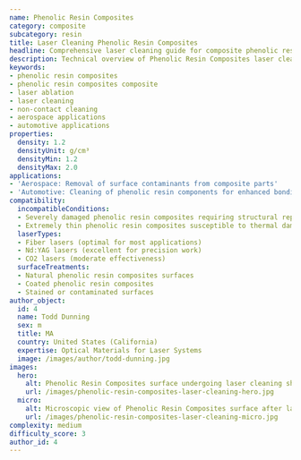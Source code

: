 ```yaml
---
name: Phenolic Resin Composites
category: composite
subcategory: resin
title: Laser Cleaning Phenolic Resin Composites
headline: Comprehensive laser cleaning guide for composite phenolic resin composites
description: Technical overview of Phenolic Resin Composites laser cleaning applications and parameters
keywords:
- phenolic resin composites
- phenolic resin composites composite
- laser ablation
- laser cleaning
- non-contact cleaning
- aerospace applications
- automotive applications
properties:
  density: 1.2
  densityUnit: g/cm³
  densityMin: 1.2
  densityMax: 2.0
applications:
- 'Aerospace: Removal of surface contaminants from composite parts'
- 'Automotive: Cleaning of phenolic resin components for enhanced bonding'
compatibility:
  incompatibleConditions:
  - Severely damaged phenolic resin composites requiring structural repair
  - Extremely thin phenolic resin composites susceptible to thermal damage
  laserTypes:
  - Fiber lasers (optimal for most applications)
  - Nd:YAG lasers (excellent for precision work)
  - CO2 lasers (moderate effectiveness)
  surfaceTreatments:
  - Natural phenolic resin composites surfaces
  - Coated phenolic resin composites
  - Stained or contaminated surfaces
author_object:
  id: 4
  name: Todd Dunning
  sex: m
  title: MA
  country: United States (California)
  expertise: Optical Materials for Laser Systems
  image: /images/author/todd-dunning.jpg
images:
  hero:
    alt: Phenolic Resin Composites surface undergoing laser cleaning showing precise contamination removal
    url: /images/phenolic-resin-composites-laser-cleaning-hero.jpg
  micro:
    alt: Microscopic view of Phenolic Resin Composites surface after laser cleaning showing detailed surface structure
    url: /images/phenolic-resin-composites-laser-cleaning-micro.jpg
complexity: medium
difficulty_score: 3
author_id: 4
---
```

